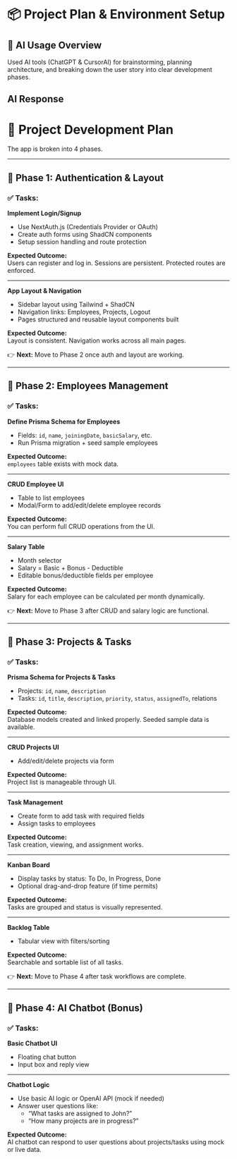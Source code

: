 # 📦 Project Plan & Environment Setup

## 🧠 AI Usage Overview

Used AI tools (ChatGPT & CursorAI) for brainstorming, planning architecture, and breaking down the user story into clear development phases.


## AI Response
# 🧭 Project Development Plan

The app is broken into 4 phases. 

---


## 🔐 Phase 1: Authentication & Layout

### ✅ Tasks:

**Implement Login/Signup**
- Use NextAuth.js (Credentials Provider or OAuth)
- Create auth forms using ShadCN components
- Setup session handling and route protection

**Expected Outcome:**  
Users can register and log in. Sessions are persistent. Protected routes are enforced.

---

**App Layout & Navigation**
- Sidebar layout using Tailwind + ShadCN
- Navigation links: Employees, Projects, Logout
- Pages structured and reusable layout components built

**Expected Outcome:**  
Layout is consistent. Navigation works across all main pages.

👉 **Next:** Move to Phase 2 once auth and layout are working.

---

## 👥 Phase 2: Employees Management

### ✅ Tasks:

**Define Prisma Schema for Employees**
- Fields: `id`, `name`, `joiningDate`, `basicSalary`, etc.
- Run Prisma migration + seed sample employees

**Expected Outcome:**  
`employees` table exists with mock data.

---

**CRUD Employee UI**
- Table to list employees
- Modal/Form to add/edit/delete employee records

**Expected Outcome:**  
You can perform full CRUD operations from the UI.

---

**Salary Table**
- Month selector
- Salary = Basic + Bonus - Deductible
- Editable bonus/deductible fields per employee

**Expected Outcome:**  
Salary for each employee can be calculated per month dynamically.

👉 **Next:** Move to Phase 3 after CRUD and salary logic are functional.

---

## 📂 Phase 3: Projects & Tasks

### ✅ Tasks:

**Prisma Schema for Projects & Tasks**
- Projects: `id`, `name`, `description`
- Tasks: `id`, `title`, `description`, `priority`, `status`, `assignedTo`, relations

**Expected Outcome:**  
Database models created and linked properly. Seeded sample data is available.

---

**CRUD Projects UI**
- Add/edit/delete projects via form

**Expected Outcome:**  
Project list is manageable through UI.

---

**Task Management**
- Create form to add task with required fields
- Assign tasks to employees

**Expected Outcome:**  
Task creation, viewing, and assignment works.

---

**Kanban Board**
- Display tasks by status: To Do, In Progress, Done
- Optional drag-and-drop feature (if time permits)

**Expected Outcome:**  
Tasks are grouped and status is visually represented.

---

**Backlog Table**
- Tabular view with filters/sorting

**Expected Outcome:**  
Searchable and sortable list of all tasks.

👉 **Next:** Move to Phase 4 after task workflows are complete.

---

## 🤖 Phase 4: AI Chatbot (Bonus)

### ✅ Tasks:

**Basic Chatbot UI**
- Floating chat button
- Input box and reply view

---

**Chatbot Logic**
- Use basic AI logic or OpenAI API (mock if needed)
- Answer user questions like:
  - “What tasks are assigned to John?”
  - “How many projects are in progress?”

**Expected Outcome:**  
AI chatbot can respond to user questions about projects/tasks using mock or live data.